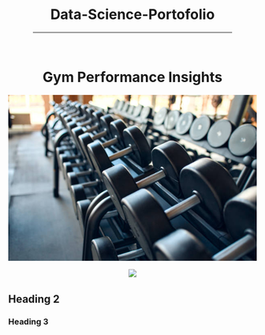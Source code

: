 <div align="center">
    <h1>Data-Science-Portofolio</h1>
</div>
<hr style="width: 80%; margin: auto;">
<br>
<br>

<div align="center">
     <h1>Gym Performance Insights</h1>
</div>

![data](images/gym.jpg)

<div align="center">
  <img src="![data](images/gym.jpg)" />
</div>


## Heading 2

### Heading 3
